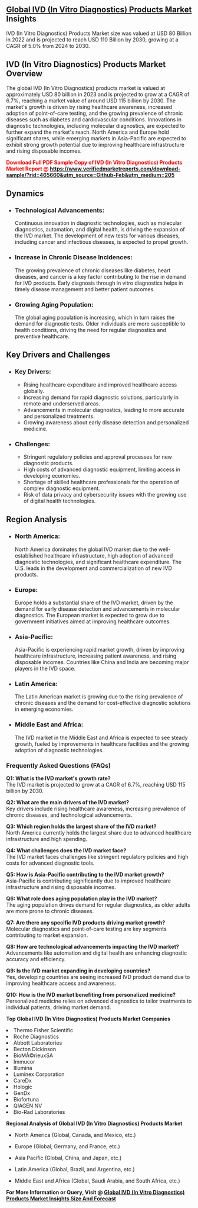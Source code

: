 <h2><a href="https://www.verifiedmarketreports.com/download-sample/?rid=465660&amp;utm_source=Github&amp;utm_medium=205" target="_blank">Global IVD (In Vitro Diagnostics) Products Market</a> Insights</h2><p>IVD (In Vitro Diagnostics) Products Market size was valued at USD 80 Billion in 2022 and is projected to reach USD 110 Billion by 2030, growing at a CAGR of 5.0% from 2024 to 2030.</p><p> <h2>IVD (In Vitro Diagnostics) Products Market Overview</h2> <p>The global IVD (In Vitro Diagnostics) products market is valued at approximately USD 80 billion in 2023 and is projected to grow at a CAGR of 6.7%, reaching a market value of around USD 115 billion by 2030. The market's growth is driven by rising healthcare awareness, increased adoption of point-of-care testing, and the growing prevalence of chronic diseases such as diabetes and cardiovascular conditions. Innovations in diagnostic technologies, including molecular diagnostics, are expected to further expand the market's reach. North America and Europe hold significant shares, while emerging markets in Asia-Pacific are expected to exhibit strong growth potential due to improving healthcare infrastructure and rising disposable incomes.</p> <p><strong><p><span class=""><span style="color: #ff0000;"><strong>Download Full PDF Sample Copy of IVD (In Vitro Diagnostics) Products Market Report</strong> @ </span><a href="https://www.verifiedmarketreports.com/download-sample/?rid=465660&amp;utm_source=Github-Feb&amp;utm_medium=205" target="_blank">https://www.verifiedmarketreports.com/download-sample/?rid=465660&amp;utm_source=Github-Feb&amp;utm_medium=205</a></span></p></strong></p> <h2>Dynamics</h2> <ul> <li><h3>Technological Advancements:</h3> Continuous innovation in diagnostic technologies, such as molecular diagnostics, automation, and digital health, is driving the expansion of the IVD market. The development of new tests for various diseases, including cancer and infectious diseases, is expected to propel growth.</li> <li><h3>Increase in Chronic Disease Incidences:</h3> The growing prevalence of chronic diseases like diabetes, heart diseases, and cancer is a key factor contributing to the rise in demand for IVD products. Early diagnosis through in vitro diagnostics helps in timely disease management and better patient outcomes.</li> <li><h3>Growing Aging Population:</h3> The global aging population is increasing, which in turn raises the demand for diagnostic tests. Older individuals are more susceptible to health conditions, driving the need for regular diagnostics and preventive healthcare.</li> </ul> <h2>Key Drivers and Challenges</h2> <ul> <li><h3>Key Drivers:</h3> <ul> <li>Rising healthcare expenditure and improved healthcare access globally.</li> <li>Increasing demand for rapid diagnostic solutions, particularly in remote and underserved areas.</li> <li>Advancements in molecular diagnostics, leading to more accurate and personalized treatments.</li> <li>Growing awareness about early disease detection and personalized medicine.</li> </ul> </li> <li><h3>Challenges:</h3> <ul> <li>Stringent regulatory policies and approval processes for new diagnostic products.</li> <li>High costs of advanced diagnostic equipment, limiting access in developing economies.</li> <li>Shortage of skilled healthcare professionals for the operation of complex diagnostic equipment.</li> <li>Risk of data privacy and cybersecurity issues with the growing use of digital health technologies.</li> </ul> </li> </ul> <h2>Region Analysis</h2> <ul> <li><h3>North America:</h3> North America dominates the global IVD market due to the well-established healthcare infrastructure, high adoption of advanced diagnostic technologies, and significant healthcare expenditure. The U.S. leads in the development and commercialization of new IVD products.</li> <li><h3>Europe:</h3> Europe holds a substantial share of the IVD market, driven by the demand for early disease detection and advancements in molecular diagnostics. The European market is expected to grow due to government initiatives aimed at improving healthcare outcomes.</li> <li><h3>Asia-Pacific:</h3> Asia-Pacific is experiencing rapid market growth, driven by improving healthcare infrastructure, increasing patient awareness, and rising disposable incomes. Countries like China and India are becoming major players in the IVD space.</li> <li><h3>Latin America:</h3> The Latin American market is growing due to the rising prevalence of chronic diseases and the demand for cost-effective diagnostic solutions in emerging economies.</li> <li><h3>Middle East and Africa:</h3> The IVD market in the Middle East and Africa is expected to see steady growth, fueled by improvements in healthcare facilities and the growing adoption of diagnostic technologies.</li> </ul> <p><h3>Frequently Asked Questions (FAQs)</h3></p> <p><strong>Q1: What is the IVD market's growth rate?</strong><br> The IVD market is projected to grow at a CAGR of 6.7%, reaching USD 115 billion by 2030.</p> <p><strong>Q2: What are the main drivers of the IVD market?</strong><br> Key drivers include rising healthcare awareness, increasing prevalence of chronic diseases, and technological advancements.</p> <p><strong>Q3: Which region holds the largest share of the IVD market?</strong><br> North America currently holds the largest share due to advanced healthcare infrastructure and high spending.</p> <p><strong>Q4: What challenges does the IVD market face?</strong><br> The IVD market faces challenges like stringent regulatory policies and high costs for advanced diagnostic tools.</p> <p><strong>Q5: How is Asia-Pacific contributing to the IVD market growth?</strong><br> Asia-Pacific is contributing significantly due to improved healthcare infrastructure and rising disposable incomes.</p> <p><strong>Q6: What role does aging population play in the IVD market?</strong><br> The aging population drives demand for regular diagnostics, as older adults are more prone to chronic diseases.</p> <p><strong>Q7: Are there any specific IVD products driving market growth?</strong><br> Molecular diagnostics and point-of-care testing are key segments contributing to market expansion.</p> <p><strong>Q8: How are technological advancements impacting the IVD market?</strong><br> Advancements like automation and digital health are enhancing diagnostic accuracy and efficiency.</p> <p><strong>Q9: Is the IVD market expanding in developing countries?</strong><br> Yes, developing countries are seeing increased IVD product demand due to improving healthcare access and awareness.</p> <p><strong>Q10: How is the IVD market benefiting from personalized medicine?</strong><br> Personalized medicine relies on advanced diagnostics to tailor treatments to individual patients, driving market demand.</p> </p><p><strong>Top Global IVD (In Vitro Diagnostics) Products Market Companies</strong></p><div data-test-id=""><p><li>Thermo Fisher Scientific</li><li> Roche Diagnostics</li><li> Abbott Laboratories</li><li> Becton Dickinson</li><li> BioMÃ©rieuxSA</li><li> Immucor</li><li> Illumina</li><li> Luminex Corporation</li><li> CareDx</li><li> Hologic</li><li> GenDx</li><li> Biofortuna</li><li> QIAGEN NV</li><li> Bio-Rad Laboratories</li></p><div><strong>Regional Analysis of&nbsp;Global IVD (In Vitro Diagnostics) Products Market</strong></div><ul><li dir="ltr"><p dir="ltr">North America&nbsp;(Global, Canada, and Mexico, etc.)</p></li><li dir="ltr"><p dir="ltr">Europe (Global, Germany, and France, etc.)</p></li><li dir="ltr"><p dir="ltr">Asia Pacific&nbsp;(Global, China, and Japan, etc.)</p></li><li dir="ltr"><p dir="ltr">Latin America&nbsp;(Global, Brazil, and Argentina, etc.)</p></li><li dir="ltr">Middle East and Africa&nbsp;(Global, Saudi Arabia, and South Africa, etc.)</li></ul><p><strong>For More Information or Query, Visit @&nbsp;</strong><strong><a href="https://www.verifiedmarketreports.com/product/ivd-in-vitro-diagnostics-products-market/?utm_source=Github&amp;utm_medium=205" target="_blank">Global IVD (In Vitro Diagnostics) Products Market Insights Size And Forecast</a></strong></p></div>
